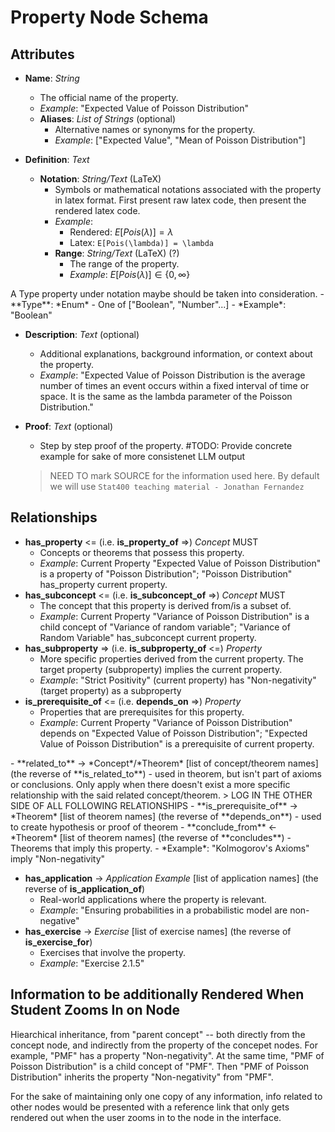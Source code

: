 # Property Node Schema

## Attributes

- **Name**: *String*
  - The official name of the property.
  - *Example*: "Expected Value of Poisson Distribution"
  - **Aliases**: *List of Strings* (optional)
    - Alternative names or synonyms for the property.
    - *Example*: ["Expected Value", "Mean of Poisson Distribution"]

- **Definition**: *Text*
  - **Notation**: *String/Text* (LaTeX)
    - Symbols or mathematical notations associated with the property in latex format. First present raw latex code, then present the rendered latex code.
    - *Example*: 
      - Rendered: $E[Pois(\lambda)] = \lambda$
      - Latex: `E[Pois(\lambda)] = \lambda` 
    - **Range**: *String/Text* (LaTeX) (?)
      - The range of the property.
      - *Example*: $E[Pois(\lambda)] \in \{0, \infty\}$
<ignore>
A Type property under notation maybe should be taken into consideration.
    - **Type**: *Enum*
      - One of ["Boolean", "Number"...]
      - *Example*: "Boolean"
</ignore>

- **Description**: *Text* (optional)
  - Additional explanations, background information, or context about the property.
  - *Example*: "Expected Value of Poisson Distribution is the average number of times an event occurs within a fixed interval of time or space. It is the same as the lambda parameter of the Poisson Distribution."

- **Proof**: *Text* (optional)
  - Step by step proof of the property. #TODO: Provide concrete example for sake of more consistenet LLM output
  > NEED TO mark SOURCE for the information used here. By default we will use `Stat400 teaching material - Jonathan Fernandez`

  
## Relationships

- **has_property** <= (i.e. **is_property_of** =>) *Concept* MUST
  - Concepts or theorems that possess this property.
  - *Example*: Current Property "Expected Value of Poisson Distribution" is a property of "Poisson Distribution"; "Poisson Distribution" has_property current property.
- **has_subconcept** <= (i.e. **is_subconcept_of** =>) *Concept* MUST
  - The concept that this property is derived from/is a subset of.
  - *Example*: Current Property "Variance of Poisson Distribution" is a child concept of "Variance of random variable"; "Variance of Random Variable" has_subconcept current property.
- **has_subproperty** => (i.e. **is_subproperty_of** <=) *Property*
  - More specific properties derived from the current property. The target property (subproperty) implies the current property.
  - *Example*: "Strict Positivity" (current property) has "Non-negativity" (target property) as a subproperty
- **is_prerequisite_of** <= (i.e. **depends_on** =>) *Property*
  - Properties that are prerequisites for this property.
  - *Example*: Current Property "Variance of Poisson Distribution" depends on "Expected Value of Poisson Distribution"; "Expected Value of Poisson Distribution" is a prerequisite of current property.

<ignore>
<deprecated>
- **related_to** → *Concept*/*Theorem* [list of concept/theorem names] (the reverse of **is_related_to**)
  - used in theorem, but isn't part of axioms or conclusions. Only apply when there doesn't exist a more specific relationship with the said related concept/theorem.
  <!-- - *Example*: "Expected Value of Poisson Distribution" related to "Law of Large Numbers"; This is not a good example. law of large numbers is already related indirectly through "expected value" -->
</deprecated>
> LOG IN THE OTHER SIDE OF ALL FOLLOWING RELATIONSHIPS
- **is_prerequisite_of** → *Theorem* [list of theorem names] (the reverse of **depends_on**)
  - used to create hypothesis or proof of theorem
- **conclude_from** ← *Theorem* [list of theorem names] (the reverse of **concludes**)
  - Theorems that imply this property.
  - *Example*: "Kolmogorov's Axioms" imply "Non-negativity"

- **has_application** → *Application Example* [list of application names] (the reverse of **is_application_of**)
  - Real-world applications where the property is relevant.
  - *Example*: "Ensuring probabilities in a probabilistic model are non-negative"
- **has_exercise** → *Exercise* [list of exercise names] (the reverse of **is_exercise_for**)
  - Exercises that involve the property.
  - *Example*: "Exercise 2.1.5"

## Information to be additionally Rendered When Student Zooms In on Node
Hiearchical inheritance, from "parent concept" -- both directly from the concept node, and indirectly from the property of the concepet nodes.
For example, "PMF" has a property "Non-negativity". At the same time, "PMF of Poisson Distribution" is a child concept of "PMF". Then "PMF of Poisson Distribution" inherits the property "Non-negativity" from "PMF".


For the sake of maintaining only one copy of any information, info related to other nodes would be presented with a reference link that only gets rendered out when the user zooms in to the node in the interface.
</ignore>